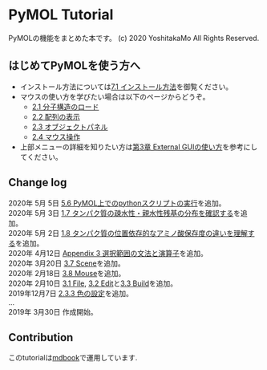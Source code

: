 # PyMOL Tutorial

PyMOLの機能をまとめた本です。
(c) 2020 YoshitakaMo All Rights Reserved.

## はじめてPyMOLを使う方へ
- インストール方法については[7.1 インストール方法](./append01/installation.md)を御覧ください。
- マウスの使い方を学びたい場合は以下のページからどうぞ。
    - [2.1 分子構造のロード](./ch02/loadmol.md)
    - [2.2 配列の表示](./ch02/dispseq.md)
    - [2.3 オブジェクトパネル](./ch02/objpanel.md)
    - [2.4 マウス操作](./ch02/mouse.md)
- 上部メニューの詳細を知りたい方は[第3章 External GUIの使い方](./ch03/index.html)を参考にしてください。

## Change log
2020年 5月 5日 [5.6 PyMOL上でのpythonスクリプトの実行](./ch05/python_on_pymol.md)を追加。<br>
2020年 5月 3日 [1.7 タンパク質の疎水性・親水性残基の分布を確認する](./ch01/hydrophobicity.md)を追加。<br>
2020年 5月 2日 [1.8 タンパク質の位置依存的なアミノ酸保存度の違いを理解する](./ch01/conservation.md)を追加。<br>
2020年 4月12日 [Appendix 3 選択範囲の文法と演算子](./append01/selealgebra.md)を追加。<br>
2020年 3月20日 [3.7 Scene](./ch03/scene.md)を追加。<br>
2020年 2月18日 [3.8 Mouse](./ch03/mouse.md)を追加。<br>
2020年 2月10日 [3.1 File](./ch03/file.md), [3.2 Edit](./ch03/edit.md)と[3.3 Build](./ch03/build.md)を追加。<br>
2019年12月7日 [2.3.3 色の設定](./ch02/color.md)を追加。<br>
...<br>
2019年 3月30日 作成開始。

## Contribution
このtutorialは[mdbook](https://github.com/rust-lang-nursery/mdBook)で運用しています.
